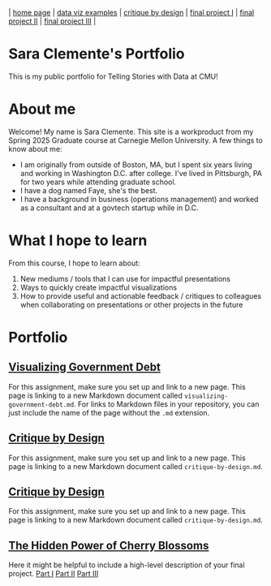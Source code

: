 | [home page](https://saraclem.github.io/sclemente-tswd-portfolio/) | [data viz examples](https://saraclem.github.io/sclemente-tswd-portfolio/dataviz-examples) | [critique by design](https://saraclem.github.io/sclemente-tswd-portfolio/critique-by-design) | [final project I](https://saraclem.github.io/sclemente-tswd-portfolio/final-project-part-one) | [final project II](https://saraclem.github.io/sclemente-tswd-portfolio/final-project-part-two) | [final project III](https://saraclem.github.io/sclemente-tswd-portfolio/final-project-part-three) |

# Sara Clemente's Portfolio
This is my public portfolio for Telling Stories with Data at CMU! 

# About me
Welcome! My name is Sara Clemente. This site is a workproduct from my Spring 2025 Graduate course at Carnegie Mellon University. A few things to know about me: 
- I am originally from outside of Boston, MA, but I spent six years living and working in Washington D.C. after college. I've lived in Pittsburgh, PA for two years while attending graduate school.
- I have a dog named Faye, she's the best.
- I have a background in business (operations management) and worked as a consultant and at a govtech startup while in D.C.

# What I hope to learn
From this course, I hope to learn about:
1. New mediums / tools that I can use for impactful presentations
2. Ways to quickly create impactful visualizations
3. How to provide useful and actionable feedback / critiques to colleagues when collaborating on presentations or other projects in the future

# Portfolio

## [Visualizing Government Debt](visualizing-government-debt)
For this assignment, make sure you set up and link to a new page.  This page is linking to a new Markdown document called `visualizing-government-debt.md`.  For links to Markdown files in your repository, you can just include the name of the page without the `.md` extension. 

## [Critique by Design](critique-by-design)
For this assignment, make sure you set up and link to a new page.  This page is linking to a new Markdown document called `critique-by-design.md`.  

## [Critique by Design](critique-by-design)
For this assignment, make sure you set up and link to a new page.  This page is linking to a new Markdown document called `critique-by-design.md`.  

## [The Hidden Power of Cherry Blossoms](https://carnegiemellon.shorthandstories.com/cherry-blossoms/index.html)
Here it might be helpful to include a high-level description of your final project. 
[Part I](final-project-part-one)
[Part II](final-project-part-two)
[Part III](final-project-part-three)


